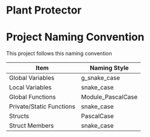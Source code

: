 # Plant Protector

# Project Naming Convention

This project follows this naming convention

| Item                     | Naming Style      |
| ------------------------ | ----------------- |
| Global Variables         | g_snake_case      |
| Local Variables          | snake_case        |
| Global Functions         | Module_PascalCase |
| Private/Static Functions | snake_case        |
| Structs                  | PascalCase        |
| Struct Members           | snake_case        |
